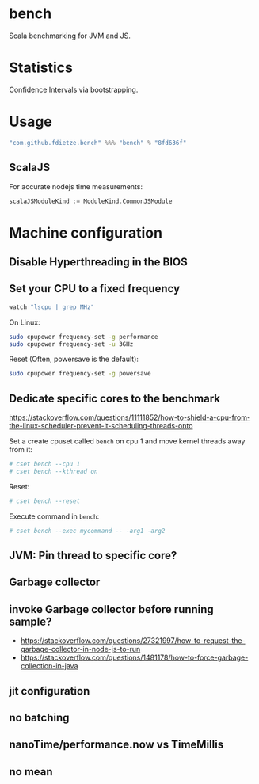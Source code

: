 # bench
Scala benchmarking for JVM and JS.

# Statistics
Confidence Intervals via bootstrapping.

# Usage

```scala
"com.github.fdietze.bench" %%% "bench" % "8fd636f"
```

## ScalaJS

For accurate nodejs time measurements:
```scala
scalaJSModuleKind := ModuleKind.CommonJSModule
```

# Machine configuration

## Disable Hyperthreading in the BIOS

## Set your CPU to a fixed frequency
```bash
watch "lscpu | grep MHz"
```

On Linux:
```bash
sudo cpupower frequency-set -g performance
sudo cpupower frequency-set -u 3GHz
```

Reset (Often, powersave is the default):
```bash
sudo cpupower frequency-set -g powersave
```

## Dedicate specific cores to the benchmark
https://stackoverflow.com/questions/11111852/how-to-shield-a-cpu-from-the-linux-scheduler-prevent-it-scheduling-threads-onto

Set a create cpuset called `bench` on cpu 1 and move kernel threads away from it:
```bash
# cset bench --cpu 1
# cset bench --kthread on
```

Reset:
```bash
# cset bench --reset
```

Execute command in `bench`:
```bash
# cset bench --exec mycommand -- -arg1 -arg2
```



## JVM: Pin thread to specific core?

## Garbage collector

## invoke Garbage collector before running sample?
- https://stackoverflow.com/questions/27321997/how-to-request-the-garbage-collector-in-node-js-to-run
- https://stackoverflow.com/questions/1481178/how-to-force-garbage-collection-in-java

## jit configuration


## no batching

## nanoTime/performance.now vs TimeMillis

## no mean
